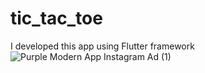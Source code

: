 # tic_tac_toe
I developed this app using Flutter framework
![Purple Modern App Instagram Ad (1)](https://github.com/asmamaryam/tic_tac_toe/assets/51776014/ba299c2d-98b7-43bf-9221-0adbf1298638)

